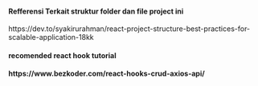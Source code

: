 <h4>Refferensi Terkait struktur folder dan file project ini</h4>
<p>
	https://dev.to/syakirurahman/react-project-structure-best-practices-for-scalable-application-18kk
</p>

<h4>recomended react hook tutorial<h4>
<p>
	https://www.bezkoder.com/react-hooks-crud-axios-api/
</p>